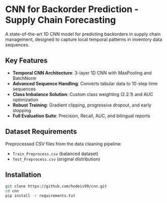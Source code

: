 # CNN for Backorder Prediction - Supply Chain Forecasting

A state-of-the-art 1D CNN model for predicting backorders in supply chain management, designed to capture local temporal patterns in inventory data sequences.

## Key Features

- **Temporal CNN Architecture**: 3-layer 1D CNN with MaxPooling and BatchNorm
- **Advanced Sequence Handling**: Converts tabular data to 10-step time sequences
- **Class Imbalance Solution**: Custom class weighting (2.2:1) and AUC optimization
- **Robust Training**: Gradient clipping, progressive dropout, and early stopping
- **Full Evaluation Suite**: Precision, Recall, AUC, and bilingual reports

## Dataset Requirements

Preprocessed CSV files from the data cleaning pipeline:
- `Train_Preprocess.csv` (balanced dataset)
- `Test_Preprocess.csv` (original distribution)

## Installation

```bash
git clone https://github.com/hodeis99/cnn.git
cd cnn
pip install -r requirements.txt
